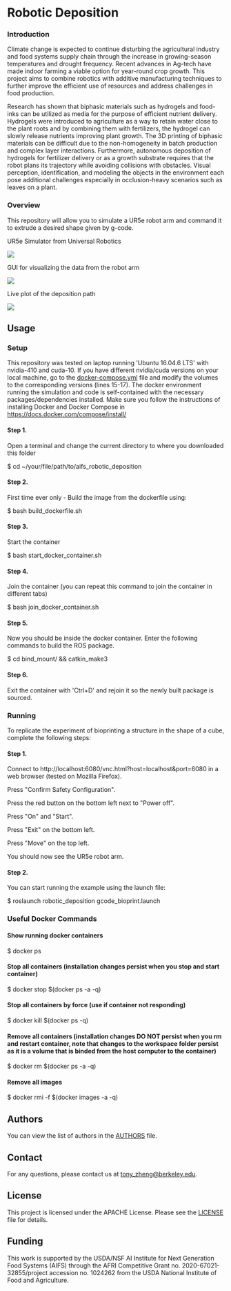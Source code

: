 # Robotic Deposition
 
### Introduction

Climate change is expected to continue disturbing the agricultural industry and food systems supply chain through the increase in growing-season temperatures and drought frequency. Recent advances in Ag-tech have made indoor farming a viable option for year-round crop growth. This project aims to combine robotics with additive manufacturing techniques to further improve the efficient use of resources and address challenges in food production.

Research has shown that biphasic materials such as hydrogels and food-inks can be utilized as media for the purpose of efficient nutrient delivery. Hydrogels were introduced to agriculture as a way to retain water close to the plant roots and by combining them with fertilizers, the hydrogel can slowly release nutrients improving plant growth. 
The 3D printing of biphasic materials can be difficult due to the non-homogeneity in batch production and complex layer interactions. Furthermore, autonomous deposition of hydrogels for fertilizer delivery or as a growth substrate requires that the robot plans its trajectory while avoiding collisions with obstacles. Visual perception, identification, and modeling the objects in the environment each pose additional challenges especially in occlusion-heavy scenarios such as leaves on a plant.


### Overview
This repository will allow you to simulate a UR5e robot arm and command it to extrude a desired shape given by g-code.  

UR5e Simulator from Universal Robotics

![](https://github.com/tonyhzheng/robotic_deposition/blob/main/assets/ur5e_sim.gif)

GUI for visualizing the data from the robot arm

![](https://github.com/tonyhzheng/robotic_deposition/blob/main/assets/dearpygui.gif)

Live plot of the deposition path

![](https://github.com/tonyhzheng/robotic_deposition/blob/main/assets/matplotlib.gif)
## Usage

### Setup
This repository was tested on  laptop running 'Ubuntu 16.04.6 LTS' with nvidia-410 and cuda-10. If you have different nvidia/cuda versions on your local machine, go to the [docker-compose.yml](https://github.com/tonyhzheng/robotic_deposition/blob/main/docker-compose.yml) file and modify the volumes to the corresponding versions (lines 15-17).  The docker environment running the simulation and code is self-contained with the necessary packages/dependencies installed. Make sure you follow the instructions of installing Docker and Docker Compose in https://docs.docker.com/compose/install/


#### Step 1.
Open a terminal and change the current directory to where you downloaded this folder 

$ cd ~/your/file/path/to/aifs_robotic_deposition

#### Step 2. 

First time ever only - Build the image from the dockerfile using: 

$ bash build_dockerfile.sh 

#### Step 3.
Start the container

$ bash start_docker_container.sh 

#### Step 4.
Join the container (you can repeat this command to join the container in different tabs)

$ bash join_docker_container.sh 

#### Step 5.
Now you should be inside the docker container. Enter the following commands to build the ROS package.

$ cd bind_mount/ && catkin_make3 

#### Step 6.
Exit the container with 'Ctrl+D' and rejoin it so the newly built package is sourced.

### Running
To replicate the experiment of bioprinting a structure in the shape of a cube, complete the following steps:

#### Step 1.
Connect to http://localhost:6080/vnc.html?host=localhost&port=6080 in a web browser (tested on Mozilla Firefox).

Press "Confirm Safety Configuration".

Press the red button on the bottom left next to "Power off".

Press "On" and "Start".

Press "Exit" on the bottom left.

Press "Move" on the top left. 

You should now see the UR5e robot arm.

#### Step 2.
You can start running the example using the launch file:

$ roslaunch robotic_deposition gcode_bioprint.launch 
 

### Useful Docker Commands

#### Show running docker containers

$ docker ps 

#### Stop all containers (installation changes persist when you stop and start container)

$ docker stop $(docker ps -a -q) 

#### Stop all containers by force (use if container not responding)

$ docker kill $(docker ps -q) 

#### Remove all containers (installation changes DO NOT persist when you rm and restart container, note that changes to the workspace folder persist as it is a volume that is binded from the host computer to the container)

$ docker rm $(docker ps -a -q) 

#### Remove all images

$ docker rmi -f $(docker images -a -q) 

## Authors

You can view the list of authors in the [AUTHORS](https://github.com/tonyhzheng/robotic_deposition/blob/main/AUTHORS) file.

## Contact

For any questions, please contact us at tony_zheng@berkeley.edu.
 
## License

This project is licensed under the APACHE License. Please see the [LICENSE](https://github.com/AI-Institute-Food-Systems/aifs-github-best-practices/blob/main/LICENSE) file for details.
 
## Funding

This work is supported by the USDA/NSF AI Institute for Next Generation Food Systems (AIFS) through the AFRI Competitive Grant no. 2020-67021-32855/project accession no. 1024262 from the USDA National Institute of Food and Agriculture.
